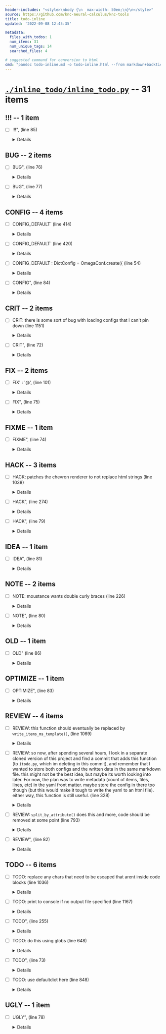```yaml
---
header-includes: "<style>\nbody {\n  max-width: 50em;\n}\n</style>"
source: https://github.com/knc-neural-calculus/knc-tools
title: todo-inline
updated: '2022-09-08 12:45:35'

metadata:
  files_with_todos: 1
  num_items: 31
  num_unique_tags: 14
  searched_files: 4

# suggested command for conversion to html
cmd: "pandoc todo-inline.md -o todo-inline.html --from markdown+backtick_code_blocks+fenced_code_attributes --standalone --toc --toc-depth 1"
---
```

# [`./inline_todo/inline_todo.py`](./inline_todo/inline_todo.py) -- 31 items
## **!!!** -- 1 item
 - [ ] !!!", 
	(line 85)
	
	<details>
	```{.python .numberLines startFrom="85"}
	        "!!!",
	        "OLD"
	    ],
	},
	# 'comments' : {
	```
	</details>

## **BUG** -- 2 items
 - [ ] BUG", 
	(line 76)
	
	<details>
	```{.python .numberLines startFrom="76"}
	"BUG",
	"DEBUG",
	"UGLY",
	"HACK",
	"NOTE",
	```
	</details>

 - [ ] BUG", 
	(line 77)
	
	<details>
	```{.python .numberLines startFrom="77"}
	"DEBUG",
	"UGLY",
	"HACK",
	"NOTE",
	"IDEA",
	```
	</details>

## **CONFIG** -- 4 items
 - [ ] CONFIG_DEFAULT` 
	(line 414)
	
	<details>
	```{.python .numberLines startFrom="414"}
	 - `CONFIG_DEFAULT`
	 - file specified by `CONFIG_DEFAULT['config']['file_in']`
	 - command line args
	 - file specified by command line arg `--config.file_in`
	
	```
	</details>

 - [ ] CONFIG_DEFAULT` 
	(line 420)
	
	<details>
	```{.python .numberLines startFrom="420"}
	- `CONFIG_DEFAULT`
	- file specified by `CONFIG_DEFAULT['config']['file_in']`
	- file specified by command line arg `--config.file_in`
	- command line args
	```
	</details>

 - [ ] CONFIG_DEFAULT : DictConfig = OmegaConf.create({ 
	(line 54)
	
	<details>
	```{.python .numberLines startFrom="54"}
	CONFIG_DEFAULT : DictConfig = OmegaConf.create({
	    'config' : {
	        'file_in' : 'itodo.yml',
	        'file_out' : None,
	    },
	```
	</details>

 - [ ] CONFIG", 
	(line 84)
	
	<details>
	```{.python .numberLines startFrom="84"}
	        "CONFIG",
	        "!!!",
	        "OLD"
	    ],
	},
	```
	</details>

## **CRIT** -- 2 items
 - [ ] CRIT: there is some sort of bug with loading configs that I can't pin down 
	(line 1151)
	
	<details>
	```{.python .numberLines startFrom="1151"}
	# CRIT: there is some sort of bug with loading configs that I can't pin down
	data : str = write_items_ms_template(
	    td_items = todo_items,
	    item_format = cfg['write']['item_format'],
	    attr_sort_order = cfg['write']['attr_sort_order'],
	```
	</details>

 - [ ] CRIT", 
	(line 72)
	
	<details>
	```{.python .numberLines startFrom="72"}
	"CRIT",
	"TODO",
	"FIXME",
	"FIX",
	"BUG",
	```
	</details>

## **FIX** -- 2 items
 - [ ] FIX' : '@', 
	(line 101)
	
	<details>
	```{.python .numberLines startFrom="101"}
	#     'PREFIX' : '@',
	#     'require' : False,
	#     'always_accept' : False,
	# },
	'SOURCE_FILES' : [
	```
	</details>

 - [ ] FIX", 
	(line 75)
	
	<details>
	```{.python .numberLines startFrom="75"}
	"FIX",
	"BUG",
	"DEBUG",
	"UGLY",
	"HACK",
	```
	</details>

## **FIXME** -- 1 item
 - [ ] FIXME", 
	(line 74)
	
	<details>
	```{.python .numberLines startFrom="74"}
	"FIXME",
	"FIX",
	"BUG",
	"DEBUG",
	"UGLY",
	```
	</details>

## **HACK** -- 3 items
 - [ ] HACK: patches the chevron renderer to not replace html strings 
	(line 1038)
	
	<details>
	```{.python .numberLines startFrom="1038"}
	# HACK: patches the chevron renderer to not replace html strings
	chevron.renderer._html_escape = lambda string: string
	rendered : str = chevron.render(
	    ms_template,
	```
	</details>

 - [ ] HACK", 
	(line 274)
	
	<details>
	```{.python .numberLines startFrom="274"}
	"h1": "HACK",
	"ul1": [
	    {
	        "h2": "foo.cpp",
	        "ul2": [
	```
	</details>

 - [ ] HACK", 
	(line 79)
	
	<details>
	```{.python .numberLines startFrom="79"}
	"HACK",
	"NOTE",
	"IDEA",
	"REVIEW",
	"OPTIMIZE",
	```
	</details>

## **IDEA** -- 1 item
 - [ ] IDEA", 
	(line 81)
	
	<details>
	```{.python .numberLines startFrom="81"}
	"IDEA",
	"REVIEW",
	"OPTIMIZE",
	"CONFIG",
	"!!!",
	```
	</details>

## **NOTE** -- 2 items
 - [ ] NOTE: moustance wants double curly braces 
	(line 226)
	
	<details>
	```{.python .numberLines startFrom="226"}
	# NOTE: moustance wants double curly braces
	return (
	    '\n'
	    .join(output)
	    .replace('{', '{{')
	```
	</details>

 - [ ] NOTE", 
	(line 80)
	
	<details>
	```{.python .numberLines startFrom="80"}
	"NOTE",
	"IDEA",
	"REVIEW",
	"OPTIMIZE",
	"CONFIG",
	```
	</details>

## **OLD** -- 1 item
 - [ ] OLD" 
	(line 86)
	
	<details>
	```{.python .numberLines startFrom="86"}
	        "OLD"
	    ],
	},
	# 'comments' : {
	#     'require' : False,
	```
	</details>

## **OPTIMIZE** -- 1 item
 - [ ] OPTIMIZE", 
	(line 83)
	
	<details>
	```{.python .numberLines startFrom="83"}
	    "OPTIMIZE",
	    "CONFIG",
	    "!!!",
	    "OLD"
	],
	```
	</details>

## **REVIEW** -- 4 items
 - [ ] REVIEW: this function should eventually be replaced by `write_items_ms_template()`, 
	(line 1069)
	
	<details>
	```{.python .numberLines startFrom="1069"}
	REVIEW: this function should eventually be replaced by `write_items_ms_template()`,
	but can be preserved as a fallback for when `chevron` is not installed
	prints in markdown format, with h1 headings for tags and h2 headings for files. 
	then, print ordered by line number
	```
	</details>

 - [ ] REVIEW: so now, after spending several hours, I look in a separate cloned version of this project and find a commit that adds this function (to `itodo.py`, which im deleting in this commit), and remember that I wanted to store both configs and the written data in the same markdown file. this might not be the best idea, but maybe its worth looking into later. For now, the plan was to write metadata (count of items, files, lines, etc) in the yaml front matter. maybe store the config in there too though (but this would make it tough to write the yaml to an html file). either way, this function is still useful. 
	(line 328)
	
	<details>
	```{.python .numberLines startFrom="328"}
	REVIEW: so now, after spending several hours, I look in a separate cloned version of this project and find a commit that adds this function (to `itodo.py`, which im deleting in this commit), and remember that I wanted to store both configs and the written data in the same markdown file. this might not be the best idea, but maybe its worth looking into later. For now, the plan was to write metadata (count of items, files, lines, etc) in the yaml front matter. maybe store the config in there too though (but this would make it tough to write the yaml to an html file). either way, this function is still useful.
	### Parameters:
	 - `filename : str`   
	   markdown file
	```
	</details>

 - [ ] REVIEW: `split_by_attribute()` does this and more, code should be removed at some point 
	(line 793)
	
	<details>
	```{.python .numberLines startFrom="793"}
	REVIEW: `split_by_attribute()` does this and more, code should be removed at some point 
	"""
	items_byTag : Dict[str, List[TodoItem]] = dict()
	```
	</details>

 - [ ] REVIEW", 
	(line 82)
	
	<details>
	```{.python .numberLines startFrom="82"}
	"REVIEW",
	"OPTIMIZE",
	"CONFIG",
	"!!!",
	"OLD"
	```
	</details>

## **TODO** -- 6 items
 - [ ] TODO: replace any chars that need to be escaped that arent inside code blocks 
	(line 1036)
	
	<details>
	```{.python .numberLines startFrom="1036"}
	# TODO: replace any chars that need to be escaped that arent inside code blocks
	# HACK: patches the chevron renderer to not replace html strings
	chevron.renderer._html_escape = lambda string: string
	```
	</details>

 - [ ] TODO: print to console if no output file specified 
	(line 1167)
	
	<details>
	```{.python .numberLines startFrom="1167"}
	# TODO: print to console if no output file specified
	with open(cfg['file_todo'], 'w', encoding = 'utf-8') as fout:
	    print('---', file = fout)
	    print(yaml.dump(HEADER_YAML), file = fout)
	    print(yaml.dump(metadata_dict), file = fout)
	```
	</details>

 - [ ] TODO", 
	(line 255)
	
	<details>
	```{.python .numberLines startFrom="255"}
	"h1": "TODO",
	"ul1": [
	    {
	        "h2": "foo.cpp",
	        "ul2": [
	```
	</details>

 - [ ] TODO: do this using globs 
	(line 648)
	
	<details>
	```{.python .numberLines startFrom="648"}
	# TODO: do this using globs
	for ex in exclude:
	    sw : str = os.path.join(searchdir, ex)
	    files_search = [
	        unixPath(x)
	```
	</details>

 - [ ] TODO", 
	(line 73)
	
	<details>
	```{.python .numberLines startFrom="73"}
	"TODO",
	"FIXME",
	"FIX",
	"BUG",
	"DEBUG",
	```
	</details>

 - [ ] TODO: use defaultdict here 
	(line 848)
	
	<details>
	```{.python .numberLines startFrom="848"}
	# TODO: use defaultdict here
	items_byAttr : Dict[str, List[TodoItem]] = dict()
	
	# actually filter everything by the attribute value
	for itm in td_items:
	```
	</details>

## **UGLY** -- 1 item
 - [ ] UGLY", 
	(line 78)
	
	<details>
	```{.python .numberLines startFrom="78"}
	"UGLY",
	"HACK",
	"NOTE",
	"IDEA",
	"REVIEW",
	```
	</details>


